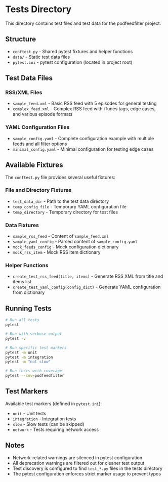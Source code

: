 # Tests Directory

This directory contains test files and test data for the podfeedfilter project.

## Structure

- `conftest.py` - Shared pytest fixtures and helper functions
- `data/` - Static test data files
- `pytest.ini` - pytest configuration (located in project root)

## Test Data Files

### RSS/XML Files
- `sample_feed.xml` - Basic RSS feed with 5 episodes for general testing
- `complex_feed.xml` - Complex RSS feed with iTunes tags, edge cases, and various episode formats

### YAML Configuration Files
- `sample_config.yaml` - Complete configuration example with multiple feeds and all filter options
- `minimal_config.yaml` - Minimal configuration for testing edge cases

## Available Fixtures

The `conftest.py` file provides several useful fixtures:

### File and Directory Fixtures
- `test_data_dir` - Path to the test data directory
- `temp_config_file` - Temporary YAML configuration file
- `temp_directory` - Temporary directory for test files

### Data Fixtures
- `sample_rss_feed` - Content of `sample_feed.xml`
- `sample_yaml_config` - Parsed content of `sample_config.yaml`
- `mock_feeds_config` - Mock configuration dictionary
- `mock_rss_item` - Mock RSS item dictionary

### Helper Functions
- `create_test_rss_feed(title, items)` - Generate RSS XML from title and items list
- `create_test_yaml_config(config_dict)` - Generate YAML configuration from dictionary

## Running Tests

```bash
# Run all tests
pytest

# Run with verbose output
pytest -v

# Run specific test markers
pytest -m unit
pytest -m integration
pytest -m "not slow"

# Run tests with coverage
pytest --cov=podfeedfilter
```

## Test Markers

Available test markers (defined in `pytest.ini`):
- `unit` - Unit tests
- `integration` - Integration tests
- `slow` - Slow tests (can be skipped)
- `network` - Tests requiring network access

## Notes

- Network-related warnings are silenced in pytest configuration
- All deprecation warnings are filtered out for cleaner test output
- Test discovery is configured to find `test_*.py` files in the tests directory
- The pytest configuration enforces strict marker usage to prevent typos

